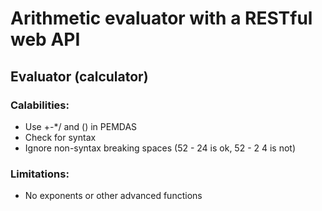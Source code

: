 # Arithmetic evaluator with a RESTful web API

## Evaluator (calculator)

### Calabilities:

-   Use +-\*/ and () in PEMDAS
-   Check for syntax
-   Ignore non-syntax breaking spaces (52 - 24 is ok, 52 - 2 4 is not)

### Limitations:

-   No exponents or other advanced functions
